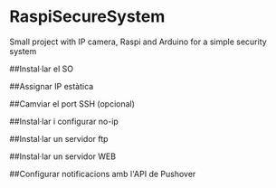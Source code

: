 # RaspiSecureSystem
Small project with IP camera, Raspi and Arduino for a simple security system

##Instal·lar el SO

##Assignar IP estàtica

##Camviar el port SSH (opcional)

##Instal·lar i configurar no-ip

##Instal·lar un servidor ftp

##Instal·lar un servidor WEB

##Configurar notificacions amb l'API de Pushover

##
